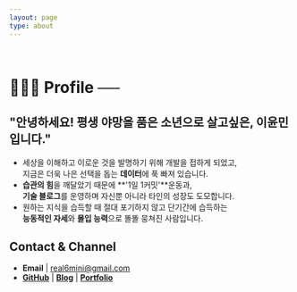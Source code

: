 ```yaml
---
layout: page
type: about
---
```


<br>

# 🙋🏻‍♂️ Profile  ──

## **"안녕하세요!** 평생 야망을 품은 소년으로 살고싶은, **이윤민입니다."**
- 세상을 이해하고 이로운 것을 발명하기 위해 개발을 접하게 되었고,<br>
지금은 더욱 나은 선택을 돕는 **데이터**에 푹 빠져 있습니다.
- **습관의 힘**을 깨달았기 때문에 **'1일 1커밋'**운동과,<br>**기술 블로그**를 운영하며 자신뿐 아니라 타인의 성장도 도모합니다.
- 원하는 지식을 습득할 때 절대 포기하지 않고 단기간에 습득하는<br>**능동적인 자세**와 **몰입 능력**으로 똘똘 뭉쳐진 사람입니다.

## Contact & Channel
- **Email** \| [real6mini@gmail.com](mailto:real6mini@gmail.com)
- **[GitHub](https://github.com/6mini)** \| **[Blog](https://6mini.github.io/)** \| **[Portfolio]()**